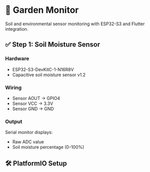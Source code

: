 # 🌿 Garden Monitor

Soil and environmental sensor monitoring with ESP32-S3 and Flutter integration.

## ✅ Step 1: Soil Moisture Sensor

### Hardware
- ESP32-S3-DevKitC-1-N16R8V
- Capacitive soil moisture sensor v1.2

### Wiring
- Sensor AOUT → GPIO4
- Sensor VCC  → 3.3V
- Sensor GND  → GND

### Output
Serial monitor displays:
- Raw ADC value
- Soil moisture percentage (0–100%)

## 🛠 PlatformIO Setup
